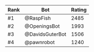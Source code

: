 Rank|Bot|Rating
---|---|---
#1|@RaspFish|2485
#2|@OpeningsBot|1993
#3|@DavidsGuterBot|1506
#4|@pawnrobot|1240

